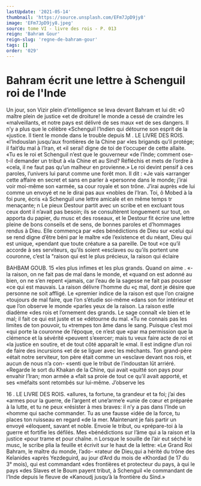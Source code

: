 ```yaml
---
lastUpdate: '2021-05-14'
thumbnail: 'https://source.unsplash.com/EFm7JpD9jy8'
image: 'EFm7JpD9jy8.jpeg'
source: tome VI - livre des rois - P. 013
reign: 'Bahram Gour'
reign-slug: 'regne-de-bahram-gour'
tags: []
order: '029'
---
```


# Bahram écrit une lettre à Schenguil roi de l'Inde

Un jour, son Vizir plein d’intelligence se leva devant Bahram et lui dit: «0 maître plein de justice «et de droiture! le monde a cessé de craindre les «malveillants, et notre pays est délivré de ses maux «et de ses dangers. Il n’y a plus que le célèbre «Schenguil l’Indien qui détourne son esprit de la
«justice. Il tient le monde dans le trouble depuis
M . LE LIVRE DES ROIS. «l’lndouslan jusqu’aux frontières de la Chine par
«les brigands qu’il protége; il fait’du mal à l’lran, et
«il serai! digne de toi de t’occuper de cette allaite. «Tu es le roi et Schenguil n’est que le gouverneur «de l’Inde; comment ose-t-il demander un tribut à «la Chine et au Sind? Réfléchis et mets de l’ordre à «cela, il ne faut pas qu’un malheur en provienne.»
Le roi devint pensif à ces paroles, l’univers lui parut comme une forêt mon. Il dit : «Je vais «arranger cette affaire en secret et sans en parler à «personne dans le monde; j’irai voir moi-même son «armée, sa cour royale et son trône. J’irai auprès
«de lui comme un envoyé et ne le dirai pas aux «nobles de l’Iran. Toi, ô Mobed à la foi pure, écris
«à Schenguil une lettre amicale et en même temps
tr menaçante; n Le pieux Destour partit avec un scribe et en excluant tous ceux dont il n’avait pas besoin;
ils se consultèrent longuement sur tout, on apporta du papier, du musc et des roseaux, et le Destour fit écrire une lettre pleine de bons conseils et de sens, de bonnes paroles et d’hommages rendus à Dieu.
Elle commença par «des bénédictions de Dieu sur
«celui qui se rend digne d’être béni par le maître
«de l’existence et du néant, Dieu qui est unique, «pendant que toute créature a sa pareille. De tout
«ce qu’il accorde à ses serviteurs, qu’ils soient «esclaves ou qu’ils portent une couronne, c’est la "raison qui est le plus précieux, la raison qui éclaire

BAHBAM GOUB. 15 «les plus infimes et les plus grands. Quand on aime .
«- la raison, on ne fait pas de mal dans le monde, et «quand on est adonné au bien, on ne s’en repent «jamais, car l’eau de la sagesse ne fait pas pousser
«ce qui est mauvais. La raison délivre l’homme du
«ç mal, dont je désire que personne ne soit affligé. Le «premier indice de la raison est que l’on craigne «toujours de mal faire, que l’on s’étudie soi-même
«dans son for intérieur et que l’on observe le monde «parles yeux de la raison. La raison estle diadème «des rois et l’ornement des grands. Le sage connaît
«le bien et le mal; il fait ce qui est juste et se «détourne du mal.
«Tu ne connais pas les limites de ton pouvoir, tu «trempes ton âme dans le sang. Puisque c’est moi
«qui porte la couronne de l’époque, ce n’est que
«par ma permission que la clémence et la sévérité «peuvent s’exercer; mais tu veux faire acte de roi et
«la justice en soutire, et de tout côté apparaît le «mal. Il est indigne d’un roi de faire des incursions «et de se liguer avec les méchants. Ton grand-père «était notre serviteur, ton père était comme un «esclave devant nos rois, et aucun de nous n’a con- «senti que le tribut de l’indoustan lût arriéré. «Regarde le sort du Khakan de la Chine, qui avait «quitté son pays pour envahir l’Iran; mon armée a
«fait sa proie de tout ce qu’il avait apporté, et ses «méfaits sont retombés sur lui-même. J’observe les

16 . LE LIVRE DES ROIS.
«allures, ta fortune, ta grandeur et ta foi; j’ai des «armes pour la guerre, de l’argent et une’arme’e
«unie de cœur et préparée à la lutte, et tu ne peux «résister à mes braves: il n’y a pas dans l’Inde un
«homme qui sache commander. Tu as une fausse «idée de la force, tu places ton ruisseau en regard «de la mer. Maintenant je fais partir un envoyé «éloquent, savant et noble. Envoie le tribut, ou «prépare-toi à la guerre et fortifie les défilés. Mes «bénédictions sur l’âme qui a la raison et la justice
«pour trame et pour chaîne. n
Lorsque le souille de l’air eut séché le musc, le
scribe plia la feuille et écrivit sur le haut de la lettre: «Le Grand Roi Bahram, le maître du monde, l’ado- «rateur de Dieu,qui a hérité du trône des Keîanides
«après Yezdeguird, au jour d’Ard du mois de «Khordad (le 17 du 3° mois), qui est commandant «des frontières et protecteur du pays, à qui le pays «des Slaves et le Boum payent tribut, à Schenguil «le commandant de l’Inde depuis le fleuve de «Kanoudj jusqu’à la frontière du Sind.»
